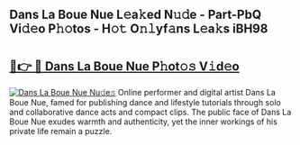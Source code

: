 ## Dans La Boue Nue L𝚎a𝚔ed N𝚞𝚍e - Part-PbQ Vi𝚍𝚎o P𝚑𝚘tos - H𝚘𝚝 O𝚗𝚕yf𝚊ns L𝚎a𝚔s iBH98

# <h2><a href="http://kf3cjrp.oniu.top/?m=Dans+La+Boue+Nue">🔗👉 🔴 Dans La Boue Nue P𝚑ot𝚘𝚜 V𝚒d𝚎o</a></h2>

[![Dans La Boue Nue Nu𝚍e𝚜](https://i.imgur.com/0qMVB7G.gif)](http://kf3cjrp.oniu.top/?m=Dans+La+Boue+Nue)
Online performer and digital artist Dans La Boue Nue, famed for publishing dance and lifestyle tutorials through solo and collaborative dance acts and compact clips. The public face of Dans La Boue Nue exudes warmth and authenticity, yet the inner workings of his private life remain a puzzle.  
